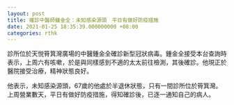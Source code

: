 ```yaml
---
layout: post
title: 確診中醫師鍾金全：未知感染源頭　平日有做好防疫措施
date: 2021-01-25 18:35:39.000000000 +08:00
categories: rthk
---
```


診所位於天悦筲箕灣廣場的中醫鍾金全確診新型冠狀病毒。鍾金全接受本台查詢時表示，上周六有咳嗽，於是與同樣感到不適的太太前往檢測，其後確診。他現正於醫院接受治療，精神狀態良好。

他表示，未知感染源頭，67歲的他處於半退休狀態，只有一間診所位於筲箕灣。上周營業數天，平日有做好防疫措施，得知確診後，已逐一通知自己的病人。
